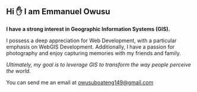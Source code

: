 ## Hi ✋ I am Emmanuel Owusu 

**I have a strong interest in Geographic Information Systems (GIS).**

I possess a deep appreciation for Web Development, with a particular emphasis on WebGIS Development. 
Additionally, I have a passion for photography and enjoy capturing memories with my friends and family. 

_Ultimately, my goal is to leverage GIS to transform the way people perceive the world._

You can send me an email at owusuboateng149@gmail.com
